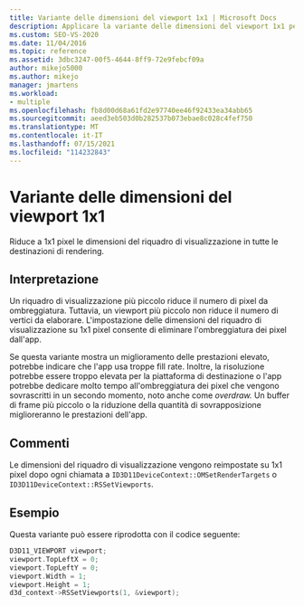 ```yaml
---
title: Variante delle dimensioni del viewport 1x1 | Microsoft Docs
description: Applicare la variante delle dimensioni del viewport 1x1 per ridurre le dimensioni del viewport in tutte le destinazioni di rendering a 1x1 pixel.
ms.custom: SEO-VS-2020
ms.date: 11/04/2016
ms.topic: reference
ms.assetid: 3dbc3247-00f5-4644-8ff9-72e9febcf09a
author: mikejo5000
ms.author: mikejo
manager: jmartens
ms.workload:
- multiple
ms.openlocfilehash: fb8d00d68a61fd2e97740ee46f92433ea34abb65
ms.sourcegitcommit: aeed3eb503d0b282537b073ebae8c028c4fef750
ms.translationtype: MT
ms.contentlocale: it-IT
ms.lasthandoff: 07/15/2021
ms.locfileid: "114232843"
---
```

# <a name="1x1-viewport-size-variant"></a>Variante delle dimensioni del viewport 1x1
Riduce a 1x1 pixel le dimensioni del riquadro di visualizzazione in tutte le destinazioni di rendering.

## <a name="interpretation"></a>Interpretazione
 Un riquadro di visualizzazione più piccolo riduce il numero di pixel da ombreggiatura. Tuttavia, un viewport più piccolo non riduce il numero di vertici da elaborare. L'impostazione delle dimensioni del riquadro di visualizzazione su 1x1 pixel consente di eliminare l'ombreggiatura dei pixel dall'app.

 Se questa variante mostra un miglioramento delle prestazioni elevato, potrebbe indicare che l'app usa troppe fill rate. Inoltre, la risoluzione potrebbe essere troppo elevata per la piattaforma di destinazione o l'app potrebbe dedicare molto tempo all'ombreggiatura dei pixel che vengono sovrascritti in un secondo momento, noto anche come *overdraw.* Un buffer di frame più piccolo o la riduzione della quantità di sovrapposizione miglioreranno le prestazioni dell'app.

## <a name="remarks"></a>Commenti
 Le dimensioni del riquadro di visualizzazione vengono reimpostate su 1x1 pixel dopo ogni chiamata a `ID3D11DeviceContext::OMSetRenderTargets` o `ID3D11DeviceContext::RSSetViewports`.

## <a name="example"></a>Esempio
 Questa variante può essere riprodotta con il codice seguente:

```cpp
D3D11_VIEWPORT viewport;
viewport.TopLeftX = 0;
viewport.TopLeftY = 0;
viewport.Width = 1;
viewport.Height = 1;
d3d_context->RSSetViewports(1, &viewport);
```
